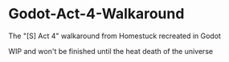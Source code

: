 # Godot-Act-4-Walkaround
The "[S] Act 4" walkaround from Homestuck recreated in Godot

WIP and won't be finished until the heat death of the universe
